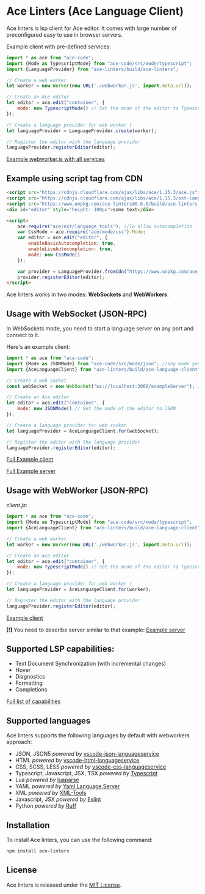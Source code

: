 # Ace Linters (Ace Language Client)

Ace linters is lsp client for Ace editor. It comes with large number of preconfigured easy to use in browser servers.

Example client with pre-defined services:
```javascript
import * as ace from "ace-code";
import {Mode as TypescriptMode} from "ace-code/src/mode/typescript";
import {LanguageProvider} from "ace-linters/build/ace-linters";

// Create a web worker
let worker = new Worker(new URL('./webworker.js', import.meta.url));

// Create an Ace editor
let editor = ace.edit("container", {
    mode: new TypescriptMode() // Set the mode of the editor to Typescript
});

// Create a language provider for web worker (
let languageProvider = LanguageProvider.create(worker);

// Register the editor with the language provider
languageProvider.registerEditor(editor);

``` 

[Example webworker.js with all services](https://github.com/mkslanc/ace-linters/blob/main/packages/demo/webworker-lsp/webworker.ts)

## Example using script tag from CDN
```html
<script src="https://cdnjs.cloudflare.com/ajax/libs/ace/1.15.3/ace.js"></script>
<script src="https://cdnjs.cloudflare.com/ajax/libs/ace/1.15.3/ext-language_tools.min.js"></script>
<script src="https://www.unpkg.com/ace-linters@0.6.0/build/ace-linters.js"></script>
<div id="editor" style="height: 100px">some text</div>

<script>
    ace.require("ace/ext/language_tools"); //To allow autocompletion
    var CssMode = ace.require("ace/mode/css").Mode;
    var editor = ace.edit("editor", {
        enableBasicAutocompletion: true,
        enableLiveAutocompletion: true,
        mode: new CssMode()
    });

    var provider = LanguageProvider.fromCdn("https://www.unpkg.com/ace-linters@0.6.0/build/");
    provider.registerEditor(editor);
</script>
```


Ace linters works in two modes: **WebSockets** and **WebWorkers**.

## Usage with WebSocket (JSON-RPC)

In WebSockets mode, you need to start a language server on any port and connect to it.

Here's an example client:

```javascript
import * as ace from "ace-code";
import {Mode as JSONMode} from "ace-code/src/mode/json"; //any mode you want
import {AceLanguageClient} from "ace-linters/build/ace-language-client";

// Create a web socket
const webSocket = new WebSocket("ws://localhost:3000/exampleServer"); // address of your websocket server

// Create an Ace editor
let editor = ace.edit("container", {
    mode: new JSONMode() // Set the mode of the editor to JSON
});

// Create a language provider for web socket
let languageProvider = AceLanguageClient.for(webSocket);

// Register the editor with the language provider
languageProvider.registerEditor(editor);
```

[Full Example client](https://github.com/mkslanc/ace-linters/blob/main/packages/demo/websockets-lsp/client.ts)

[Full Example server](https://github.com/mkslanc/ace-linters/tree/main/packages/demo/websockets-lsp/server)

## Usage with WebWorker (JSON-RPC)

*client.js*:

```javascript
import * as ace from "ace-code";
import {Mode as TypescriptMode} from "ace-code/src/mode/typescript";
import {AceLanguageClient} from "ace-linters/build/ace-language-client";

// Create a web worker
let worker = new Worker(new URL('./webworker.js', import.meta.url));

// Create an Ace editor
let editor = ace.edit("container", {
    mode: new TypescriptMode() // Set the mode of the editor to Typescript
});

// Create a language provider for web worker (
let languageProvider = AceLanguageClient.for(worker);

// Register the editor with the language provider
languageProvider.registerEditor(editor);

```

[Example client](https://github.com/mkslanc/ace-linters/blob/main/packages/demo/webworker-json-rpc/demo.ts)

**[!]** You need to describe server similar to that example:
[Example server](https://github.com/mkslanc/ace-linters/blob/main/packages/demo/webworker-json-rpc/webworker.ts)

## Supported LSP capabilities:
- Text Document Synchronization (with incremental changes)
- Hover
- Diagnostics
- Formatting
- Completions

[Full list of capabilities](https://github.com/mkslanc/ace-linters/blob/main/Capabilities.md)

## Supported languages
Ace linters supports the following languages by default with webworkers approach:

- JSON, JSON5 *powered by* [vscode-json-languageservice](https://github.com/Microsoft/vscode-json-languageservice)
- HTML *powered by* [vscode-html-languageservice](https://github.com/Microsoft/vscode-html-languageservice)
- CSS, SCSS, LESS *powered by* [vscode-css-languageservice](https://github.com/Microsoft/vscode-css-languageservice)
- Typescript, Javascript, JSX, TSX *powered by* [Typescript](https://github.com/Microsoft/TypeScript)
- Lua *powered by* [luaparse](https://github.com/fstirlitz/luaparse)
- YAML *powered by* [Yaml Language Server](https://github.com/redhat-developer/yaml-language-server)
- XML *powered by* [XML-Tools](https://github.com/SAP/xml-tools)
- Javascript, JSX *powered by* [Eslint](https://github.com/eslint/eslint)
- Python *powered by* [Ruff](https://github.com/charliermarsh/ruff)
## Installation

To install Ace linters, you can use the following command:

```bash
npm install ace-linters
```

## License

Ace linters is released under the [MIT License](https://opensource.org/licenses/MIT).

